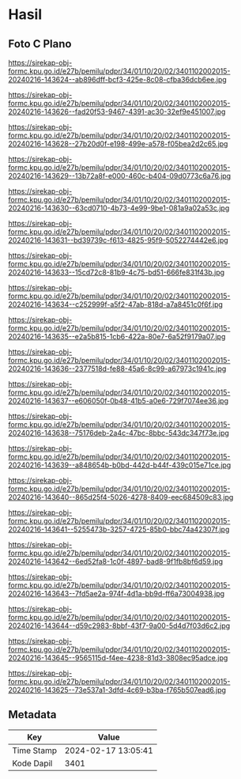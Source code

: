 # Hasil

## Foto C Plano

https://sirekap-obj-formc.kpu.go.id/e27b/pemilu/pdpr/34/01/10/20/02/3401102002015-20240216-143624--ab896dff-bcf3-425e-8c08-cfba36dcb6ee.jpg

https://sirekap-obj-formc.kpu.go.id/e27b/pemilu/pdpr/34/01/10/20/02/3401102002015-20240216-143626--fad20f53-9467-4391-ac30-32ef9e451007.jpg

https://sirekap-obj-formc.kpu.go.id/e27b/pemilu/pdpr/34/01/10/20/02/3401102002015-20240216-143628--27b20d0f-e198-499e-a578-f05bea2d2c65.jpg

https://sirekap-obj-formc.kpu.go.id/e27b/pemilu/pdpr/34/01/10/20/02/3401102002015-20240216-143629--13b72a8f-e000-460c-b404-09d0773c6a76.jpg

https://sirekap-obj-formc.kpu.go.id/e27b/pemilu/pdpr/34/01/10/20/02/3401102002015-20240216-143630--63cd0710-4b73-4e99-9be1-081a9a02a53c.jpg

https://sirekap-obj-formc.kpu.go.id/e27b/pemilu/pdpr/34/01/10/20/02/3401102002015-20240216-143631--bd39739c-f613-4825-95f9-5052274442e6.jpg

https://sirekap-obj-formc.kpu.go.id/e27b/pemilu/pdpr/34/01/10/20/02/3401102002015-20240216-143633--15cd72c8-81b9-4c75-bd51-666fe831f43b.jpg

https://sirekap-obj-formc.kpu.go.id/e27b/pemilu/pdpr/34/01/10/20/02/3401102002015-20240216-143634--c252999f-a5f2-47ab-818d-a7a8451c0f6f.jpg

https://sirekap-obj-formc.kpu.go.id/e27b/pemilu/pdpr/34/01/10/20/02/3401102002015-20240216-143635--e2a5b815-1cb6-422a-80e7-6a52f9179a07.jpg

https://sirekap-obj-formc.kpu.go.id/e27b/pemilu/pdpr/34/01/10/20/02/3401102002015-20240216-143636--2377518d-fe88-45a6-8c99-a67973c1941c.jpg

https://sirekap-obj-formc.kpu.go.id/e27b/pemilu/pdpr/34/01/10/20/02/3401102002015-20240216-143637--e606050f-0b48-41b5-a0e6-729f7074ee36.jpg

https://sirekap-obj-formc.kpu.go.id/e27b/pemilu/pdpr/34/01/10/20/02/3401102002015-20240216-143638--75176deb-2a4c-47bc-8bbc-543dc347f73e.jpg

https://sirekap-obj-formc.kpu.go.id/e27b/pemilu/pdpr/34/01/10/20/02/3401102002015-20240216-143639--a848654b-b0bd-442d-b44f-439c015e71ce.jpg

https://sirekap-obj-formc.kpu.go.id/e27b/pemilu/pdpr/34/01/10/20/02/3401102002015-20240216-143640--865d25f4-5026-4278-8409-eec684509c83.jpg

https://sirekap-obj-formc.kpu.go.id/e27b/pemilu/pdpr/34/01/10/20/02/3401102002015-20240216-143641--5255473b-3257-4725-85b0-bbc74a42307f.jpg

https://sirekap-obj-formc.kpu.go.id/e27b/pemilu/pdpr/34/01/10/20/02/3401102002015-20240216-143642--6ed52fa8-1c0f-4897-bad8-9f1fb8bf6d59.jpg

https://sirekap-obj-formc.kpu.go.id/e27b/pemilu/pdpr/34/01/10/20/02/3401102002015-20240216-143643--7fd5ae2a-974f-4d1a-bb9d-ff6a73004938.jpg

https://sirekap-obj-formc.kpu.go.id/e27b/pemilu/pdpr/34/01/10/20/02/3401102002015-20240216-143644--d59c2983-8bbf-43f7-9a00-5d4d7f03d6c2.jpg

https://sirekap-obj-formc.kpu.go.id/e27b/pemilu/pdpr/34/01/10/20/02/3401102002015-20240216-143645--9565115d-f4ee-4238-81d3-3808ec95adce.jpg

https://sirekap-obj-formc.kpu.go.id/e27b/pemilu/pdpr/34/01/10/20/02/3401102002015-20240216-143625--73e537a1-3dfd-4c69-b3ba-f765b507ead6.jpg


## Metadata

| Key        | Value               |
| ---------- | ------------------- |
| Time Stamp | 2024-02-17 13:05:41 |
| Kode Dapil | 3401                |



